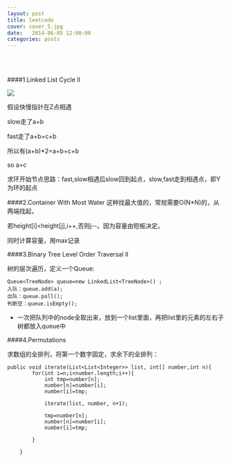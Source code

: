 ```yaml
---
layout: post
title: leetcode
cover: cover_5.jpg
date:   2014-06-05 12:00:00
categories: posts
---
```

<br/>
<br/>

####1.Linked List Cycle II

![](http://images.cnitblog.com/blog/354747/201311/05171805-64db9f059a1641e7afaf3dd8223c4fe7.jpg)

假设快慢指针在Z点相遇

slow走了a+b

fast走了a+b+c+b

所以有(a+b)*2=a+b+c+b

so a=c

求环开始节点思路：fast,slow相遇后slow回到起点，slow,fast走到相遇点，即Y为环的起点


####2.Container With Most Water
这种找最大值的，常规需要O(N*N)的，从两端找起，

若height[i]<height[j],i++,否则j--。因为容量由短板决定。

同时计算容量，用max记录


####3.Binary Tree Level Order Traversal II

树的层次遍历，定义一个Queue:

	Queue<TreeNode> queue=new LinkedList<TreeNode>() ;
	入队：queue.add(a);
	出队：queue.poll();
	判断空：queue.isEmpty();

+ 一次把队列中的node全取出来，放到一个list里面，再把list里的元素的左右子树都放入queue中

####4.Permutations

求数组的全排列，将第一个数字固定，求余下的全排列：

	public void iterate(List<List<Integer>> list, int[] number,int n){
			for(int i=n;i<number.length;i++){
				int tmp=number[n];
				number[n]=number[i];
				number[i]=tmp;
				
				iterate(list, number, n+1);
				
				tmp=number[n];
				number[n]=number[i];
				number[i]=tmp;
				
			}			
			
		}
